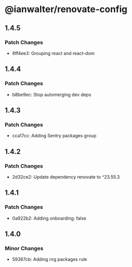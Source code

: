 # @ianwalter/renovate-config

## 1.4.5

### Patch Changes

- 8ff4ee3: Grouping react and react-dom

## 1.4.4

### Patch Changes

- b8be9ec: Stop automerging dev deps

## 1.4.3

### Patch Changes

- cca17cc: Adding Sentry packages group

## 1.4.2

### Patch Changes

- 2d32ce2: Update dependency renovate to ^23.55.3

## 1.4.1

### Patch Changes

- 0a922b2: Adding onboarding: false

## 1.4.0

### Minor Changes

- 59367cb: Adding nrg packages rule

